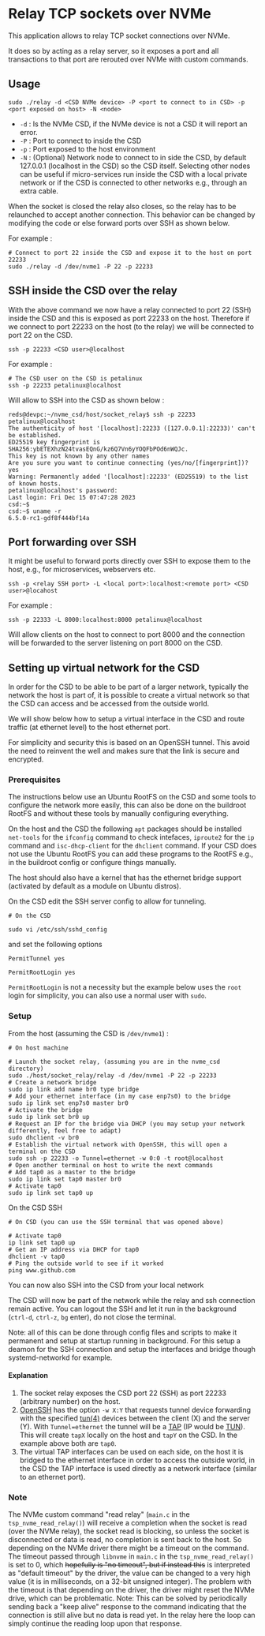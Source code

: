 # Relay TCP sockets over NVMe

This application allows to relay TCP socket connections over NVMe.

It does so by acting as a relay server, so it exposes a port and all transactions to that port are rerouted over NVMe with custom commands.

## Usage

```shell
sudo ./relay -d <CSD NVMe device> -P <port to connect to in CSD> -p <port exposed on host> -N <node>
```

- `-d` : Is the NVMe CSD, if the NVMe device is not a CSD it will report an error.
- `-P` : Port to connect to inside the CSD
- `-p` : Port exposed to the host environment
- `-N` : (Optional) Network node to connect to in side the CSD, by default 127.0.0.1 (localhost in the CSD) so the CSD itself. Selecting other nodes can be useful if micro-services run inside the CSD with a local private network or if the CSD is connected to other networks e.g., through an extra cable.

When the socket is closed the relay also closes, so the relay has to be relaunched to accept another connection. This behavior can be changed by modifying the code or else forward ports over SSH as shown below.

For example :

```shell
# Connect to port 22 inside the CSD and expose it to the host on port 22233
sudo ./relay -d /dev/nvme1 -P 22 -p 22233
```

## SSH inside the CSD over the relay

With the above command we now have a relay connected to port 22 (SSH) inside the CSD and this is exposed as port 22233 on the host. Therefore if we connect to port 22233 on the host (to the relay) we will be connected to port 22 on the CSD.

```shell
ssh -p 22233 <CSD user>@localhost
```

For example :

```shell
# The CSD user on the CSD is petalinux
ssh -p 22233 petalinux@localhost
```

Will allow to SSH into the CSD as shown below :

```
reds@devpc:~/nvme_csd/host/socket_relay$ ssh -p 22233 petalinux@localhost
The authenticity of host '[localhost]:22233 ([127.0.0.1]:22233)' can't be established.
ED25519 key fingerprint is SHA256:ybETEXhzN24tvasEQnG/kz6Q7Vn6yYOQFbPOd6nWQJc.
This key is not known by any other names
Are you sure you want to continue connecting (yes/no/[fingerprint])? yes
Warning: Permanently added '[localhost]:22233' (ED25519) to the list of known hosts.
petalinux@localhost's password: 
Last login: Fri Dec 15 07:47:28 2023
csd:~$
csd:~$ uname -r
6.5.0-rc1-gdf8f444bf14a
```

## Port forwarding over SSH

It might be useful to forward ports directly over SSH to expose them to the host, e.g., for microservices, webservers etc.

```shell
ssh -p <relay SSH port> -L <local port>:localhost:<remote port> <CSD user>@locahost
```

For example :

```shell
ssh -p 22333 -L 8000:localhost:8000 petalinux@localhost
```

Will allow clients on the host to connect to port 8000 and the connection will be forwarded to the server listening on port 8000 on the CSD.

## Setting up virtual network for the CSD

In order for the CSD to be able to be part of a larger network, typically the network the host is part of, it is possible to create a virtual network so that the CSD can access and be accessed from the outside world.

We will show below how to setup a virtual interface in the CSD and route traffic (at ethernet level) to the host ethernet port.

For simplicity and security this is based on an OpenSSH tunnel. This avoid the need to reinvent the well and makes sure that the link is secure and encrypted.

### Prerequisites

The instructions below use an Ubuntu RootFS on the CSD and some tools to configure the network more easily, this can also be done on the buildroot RootFS and without these tools by manually configuring everything.

On the host and the CSD the following `apt` packages should be installed `net-tools` for the `ifconfig` command to check intefaces, `iproute2` for the `ip` command and `isc-dhcp-client` for the `dhclient` command. If your CSD does not use the Ubuntu RootFS you can add these programs to the RootFS e.g., in the buildroot config or configure things manually.

The host should also have a kernel that has the ethernet bridge support (activated by default as a module on Ubuntu distros).

On the CSD edit the SSH server config to allow for tunneling.

```shell
# On the CSD

sudo vi /etc/ssh/sshd_config
```

and set the following options

```
PermitTunnel yes

PermitRootLogin yes
```

`PermitRootLogin` is not a necessity but the example below uses the `root` login for simplicity, you can also use a normal user with `sudo`.

### Setup

From the host (assuming the CSD is `/dev/nvme1`) :

```shell
# On host machine

# Launch the socket relay, (assuming you are in the nvme_csd directory)
sudo ./host/socket_relay/relay -d /dev/nvme1 -P 22 -p 22233
# Create a network bridge
sudo ip link add name br0 type bridge
# Add your ethernet interface (in my case enp7s0) to the bridge
sudo ip link set enp7s0 master br0
# Activate the bridge
sudo ip link set br0 up
# Request an IP for the bridge via DHCP (you may setup your network differently, feel free to adapt)
sudo dhclient -v br0
# Establish the virtual network with OpenSSH, this will open a terminal on the CSD
sudo ssh -p 22233 -o Tunnel=ethernet -w 0:0 -t root@localhost
# Open another terminal on host to write the next commands
# Add tap0 as a master to the bridge
sudo ip link set tap0 master br0
# Activate tap0
sudo ip link set tap0 up
```

On the CSD SSH

```shell
# On CSD (you can use the SSH terminal that was opened above)

# Activate tap0
ip link set tap0 up
# Get an IP address via DHCP for tap0
dhclient -v tap0
# Ping the outside world to see if it worked
ping www.github.com
```

You can now also SSH into the CSD from your local network

The CSD will now be part of the network while the relay and ssh connection remain active. You can logout the SSH and let it run in the background (`ctrl-d`, `ctrl-z`, `bg` enter), do not close the terminal.

Note: all of this can be done through config files and scripts to make it permanent and setup at startup running in background. For this setup a deamon for the SSH connection and setup the interfaces and bridge though systemd-networkd for example.

#### Explanation

1) The socket relay exposes the CSD port 22 (SSH) as port 22233 (arbitrary number) on the host.
2) [OpenSSH](https://man.openbsd.org/ssh) has the option `-w X:Y` that requests tunnel device forwarding with the specified [tun(4)](https://man.openbsd.org/tun.4) devices between the client (X) and the server (Y). With `Tunnel=ethernet` the tunnel will be a [TAP](https://en.wikipedia.org/wiki/TUN/TAP) (IP would be [TUN](https://en.wikipedia.org/wiki/TUN/TAP)). This will create `tapX` locally on the host and `tapY` on the CSD. In the example above both are `tap0`.
3) The virtual TAP interfaces can be used on each side, on the host it is bridged to the ethernet interface in order to access the outside world, in the CSD the TAP interface is used directly as a network interface (similar to an ethernet port).

### Note

The NVMe custom command "read relay" (`main.c` in the `tsp_nvme_read_relay()`) will receive a completion when the socket is read (over the NVMe relay), the socket read is blocking, so unless the socket is disconnected or data is read, no completion is sent back to the host. So depending on the NVMe driver there might be a timeout on the command. The timeout passed through `libnvme` in `main.c` in the `tsp_nvme_read_relay()` is set to 0, which ~~hopefully is "no timeout", but if instead this~~ is interpreted as "default timeout" by the driver, the value can be changed to a very high value (it is in milliseconds, on a 32-bit unsigned integer). The problem with the timeout is that depending on the driver, the driver might reset the NVMe drive, which can be problematic. Note: This can be solved by periodically sending back a "keep alive" response to the command indicating that the connection is still alive but no data is read yet. In the relay here the loop can simply continue the reading loop upon that response.